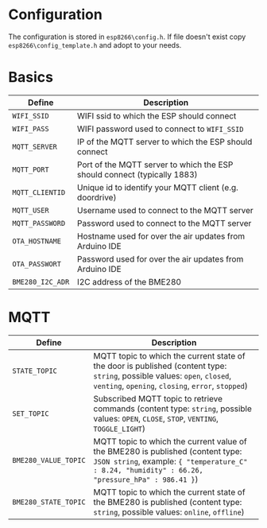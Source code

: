 # Configuration
The configuration is stored in `esp8266\config.h`. If file doesn't exist copy `esp8266\config_template.h` and adopt to your needs.

# Basics
| Define          | Description |
|-----------------|-------------|
| `WIFI_SSID`     | WIFI ssid to which the ESP should connect |
| `WIFI_PASS`     | WIFI password used to connect to `WIFI_SSID` |
| `MQTT_SERVER`   | IP of the MQTT server to which the ESP should connect |
| `MQTT_PORT`     | Port of the MQTT server to which the ESP should connect (typically 1883) |
| `MQTT_CLIENTID` | Unique id to identify your MQTT client (e.g. doordrive) |
| `MQTT_USER`     | Username used to connect to the MQTT server |
| `MQTT_PASSWORD` | Password used to connect to the MQTT server |
| `OTA_HOSTNAME`  | Hostname used for over the air updates from Arduino IDE |
| `OTA_PASSWORT`  | Password used for over the air updates from Arduino IDE |
| `BME280_I2C_ADR`| I2C address of the BME280 |

# MQTT
| Define               | Description |
|----------------------|-------------|
| `STATE_TOPIC`        | MQTT topic to which the current state of the door is published (content type: `string`, possible values: `open`, `closed`, `venting`, `opening`, `closing`, `error`, `stopped`) |
| `SET_TOPIC`          | Subscribed MQTT topic to retrieve commands (content type: `string`, possible values: `OPEN`, `CLOSE`, `STOP`, `VENTING`, `TOGGLE_LIGHT`) |
| `BME280_VALUE_TOPIC` | MQTT topic to which the current value of the BME280 is published (content type: `JSON string`, example: `{ "temperature_C" : 8.24, "humidity" : 66.26, "pressure_hPa" : 986.41 }`) |
| `BME280_STATE_TOPIC` | MQTT topic to which the current state of the BME280 is published (content type: `string`, possible values: `online`, `offline`) |
